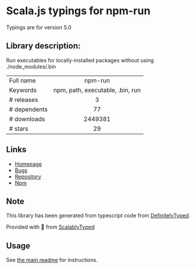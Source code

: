 
# Scala.js typings for npm-run

Typings are for version 5.0

## Library description:
Run executables for locally-installed packages without using ./node_modules/.bin

|                    |                 |
| ------------------ | :-------------: |
| Full name          | npm-run |
| Keywords           | npm, path, executable, .bin, run |
| # releases         | 3 |
| # dependents       | 77 |
| # downloads        | 2449381 |
| # stars            | 29 |

## Links
- [Homepage](https://github.com/timoxley/npm-run)
- [Bugs](https://github.com/timoxley/npm-run/issues)
- [Repository](https://github.com/timoxley/npm-run)
- [Npm](https://www.npmjs.com/package/npm-run)
    


## Note
This library has been generated from typescript code from [DefinitelyTyped](https://definitelytyped.org).

Provided with :purple_heart: from [ScalablyTyped](https://github.com/oyvindberg/ScalablyTyped)

## Usage
See [the main readme](../../readme.md) for instructions.


